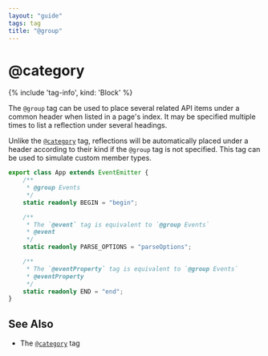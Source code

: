 ```yaml
---
layout: "guide"
tags: tag
title: "@group"
---
```


# @category

{% include 'tag-info', kind: 'Block' %}

The `@group` tag can be used to place several related API items under a common header when
listed in a page's index. It may be specified multiple times to list a reflection under several
headings.

Unlike the [`@category`](/tags/category/) tag, reflections will be automatically placed under
a header according to their kind if the `@group` tag is not specified. This tag can be used to
simulate custom member types.

```ts
export class App extends EventEmitter {
    /**
     * @group Events
     */
    static readonly BEGIN = "begin";

    /**
     * The `@event` tag is equivalent to `@group Events`
     * @event
     */
    static readonly PARSE_OPTIONS = "parseOptions";

    /**
     * The `@eventProperty` tag is equivalent to `@group Events`
     * @eventProperty
     */
    static readonly END = "end";
}
```

## See Also

-   The [`@category`](/tags/category/) tag
